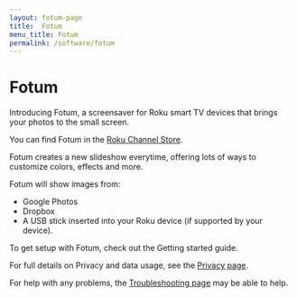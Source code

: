 ```yaml
---
layout: fotum-page
title:  Fotum
menu_title: Fotum
permalink: /software/fotum
---
```


#  Fotum

Introducing Fotum, a screensaver for Roku smart TV devices that brings your photos to the small screen.

You can find Fotum in the [Roku Channel Store](https://channelstore.roku.com/details/109033/fotumhttps://channelstore.roku.com/details/109033/fotum).

Fotum creates a new slideshow everytime, offering lots of ways to customize colors, effects and more.

Fotum will show images from:

- Google Photos
- Dropbox
- A USB  stick inserted into your Roku device (if supported by your device).

To get setup with Fotum, check out the Getting started guide.

For full details on Privacy and data usage, see the [Privacy page](/software/fotum/privacy).

For help with any problems, the [Troubleshooting page](/software/fotum/troubleshooting) may be able to help.